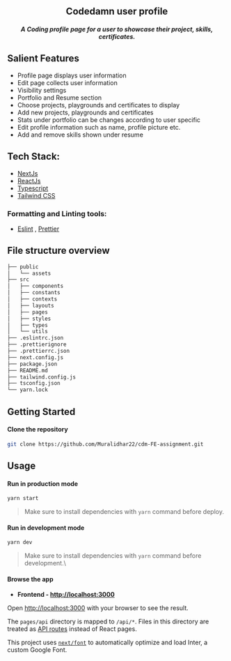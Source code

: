 <div align="center">
	<h2 align="center">Codedamn user profile</h2>
	<h5 align="center">
		 A Coding profile page for a user to showcase their project, skills, certificates.
	</h5>
</div>
 
## Salient Features

- Profile page displays user information
- Edit page collects user information
- Visibility settings
- Portfolio and Resume section
- Choose projects, playgrounds and certificates to display
- Add new projects, playgrounds and certificates
- Stats under portfolio can be changes according to user specific
- Edit profile information such as name, profile picture etc.
- Add and remove skills shown under resume

## Tech Stack:

- [NextJs](https://nextjs.org/)
- [ReactJs](https://reactjs.org/)
- [Typescript](https://www.typescriptlang.org/)
- [Tailwind CSS](https://tailwindcss.com/)

### Formatting and Linting tools:

- [Eslint](https://eslint.org/) , [Prettier](https://prettier.io/)

## File structure overview

```bash
├── public
│   └── assets
├── src
│   ├── components
│   ├── constants
│   ├── contexts
│   ├── layouts
│   ├── pages
│   ├── styles
│   ├── types
│   └── utils
├── .eslintrc.json
├── .prettierignore
├── .prettierrc.json
├── next.config.js
├── package.json
├── README.md
├── tailwind.config.js
├── tsconfig.json
└── yarn.lock
```

## Getting Started

#### Clone the repository

```bash
git clone https://github.com/Muralidhar22/cdm-FE-assignment.git
```

## Usage

#### Run in production mode

```bash
yarn start
```

> Make sure to install dependencies with `yarn` command before deploy.

#### Run in development mode

```bash
yarn dev
```

> Make sure to install dependencies with `yarn` command before development.\

#### Browse the app

- **Frontend - [http://localhost:3000](http://localhost:3000)**

Open [http://localhost:3000](http://localhost:3000) with your browser to see the result.

The `pages/api` directory is mapped to `/api/*`. Files in this directory are treated as [API routes](https://nextjs.org/docs/api-routes/introduction) instead of React pages.

This project uses [`next/font`](https://nextjs.org/docs/basic-features/font-optimization) to automatically optimize and load Inter, a custom Google Font.
